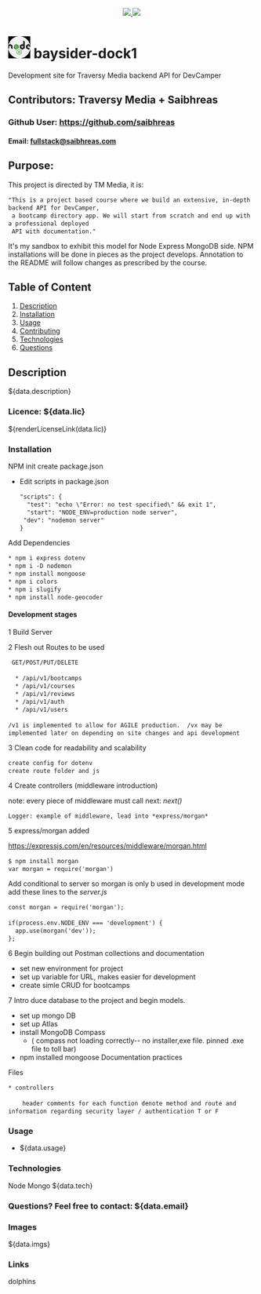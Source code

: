 <p align='center'>
  <a href="https://github.com/saibhreas">
    <img src="https://img.shields.io/badge/GitHub-100000?style=flat&logo=github&logoColor=white">
  </a>
  
  <a href='https://www.linkedin.com/in/siobhanknuttel'>
      <img src='https://img.shields.io/badge/LinkedIn-blue?style=flat&logo=linkedin&labelColor=blue'>
  </a>
</p>

# ![node icon](./img/NodeJS_small.png) baysider-dock1

Development site for Traversy Media backend API for DevCamper

  ## Contributors: Traversy Media + Saibhreas
  
  ### Github User: https://github.com/saibhreas
  
  #### Email: fullstack@saibhreas.com
  
  ## Purpose: 

  This project is directed by TM Media, it is:

    "This is a project based course where we build an extensive, in-depth backend API for DevCamper,
     a bootcamp directory app. We will start from scratch and end up with a professional deployed 
     API with documentation."

  It's my sandbox to exhibit this model for Node Express  MongoDB side.  NPM installations will be done in pieces as the project develops.
  Annotation to the README will follow changes as prescribed by the course.
  
  ## Table of Content
  
  1. [Description](#description)
  2. [Installation](#installation)
  3. [Usage](#usage)
  4. [Contributing](#contributing)
  5. [Technologies](#technologies)
  6. [Questions](#questions)
  
  ## Description
  
  ${data.description}
    
  ### Licence: ${data.lic}
  
  ${renderLicenseLink(data.lic)}
  
  ### Installation

NPM init create package.json

  - Edit scripts in package.json

        "scripts": {
          "test": "echo \"Error: no test specified\" && exit 1",
          "start": "NODE_ENV=production node server",
         "dev": "nodemon server"
        }


Add Dependencies

    * npm i express dotenv
    * npm i -D nodemon
    * npm install mongoose
    * npm i colors
    * npm i slugify
    * npm install node-geocoder

#### Development stages
  1 Build Server

  2 Flesh out Routes to be used

     GET/POST/PUT/DELETE

      * /api/v1/bootcamps
      * /api/v1/courses
      * /api/v1/reviews
      * /api/v1/auth
      * /api/v1/users
  
    /v1 is implemented to allow for AGILE production.  /vx may be implemented later on depending on site changes and api development 

  3 Clean code for readability and scalability

    create config for dotenv
    create route folder and js
    
  4 Create controllers (middleware introduction)

  note: every piece of middleware must call next: *next()*

    Logger: example of middleware, lead into *express/morgan*

  5 express/morgan   added

  https://expressjs.com/en/resources/middleware/morgan.html

    $ npm install morgan
    var morgan = require('morgan')

  Add conditional to server so morgan is only b used in development mode add these lines to the *server.js*

    const morgan = require('morgan');
    
    if(process.env.NODE_ENV === 'development') {
      app.use(morgan('dev'));
    };
    
  6 Begin building out Postman collections and documentation

  - set new environment for project
  - set up variable for URL, makes easier for development
  - create simle CRUD for bootcamps

  7 Intro duce database to the project and begin models.
  
  - set up mongo DB
  - set up Atlas
  - install MongoDB Compass 
    - ( compass not loading correctly-- no installer,exe file.  pinned .exe file to toll bar)
  - npm installed mongoose
Documentation practices

  Files

    * controllers

        header comments for each function denote method and route and information regarding security layer / authentication T or F
        
  ### Usage

  * ${data.usage}  
  
  ### Technologies
  
  Node
  Mongo
  ${data.tech}
  ### Questions? Feel free to contact: ${data.email}
  
  ### Images
  
  ${data.imgs}
  
  ### Links
  dolphins
  
